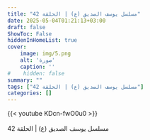 ```yaml
---
title: "مسلسل يوسف الصديق (ع) | الحلقة 42"
date: 2025-05-04T01:21:13+03:00
draft: false
ShowToc: False
hiddenInHomeList: true
cover:
    image: img/5.png
    alt: 'صورة'
    caption: ''
#    hidden: false
summary: ""
tags: ["مسلسل يوسف الصديق (ع) | الحلقة 42"]
categories: []
---
```


{{< youtube KDcn-fwO0u0 >}}  
 <br>
مسلسل يوسف الصديق (ع) | الحلقة 42